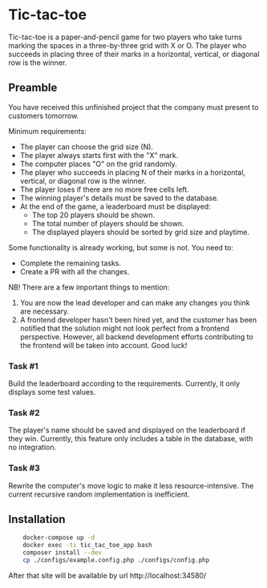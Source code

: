 # Tic-tac-toe

Tic-tac-toe is a paper-and-pencil game for two players who take turns marking the spaces in a three-by-three grid with X or O.
The player who succeeds in placing three of their marks in a horizontal, vertical, or diagonal row is the winner.

## Preamble

You have received this unfinished project that the company must present to customers tomorrow.

Minimum requirements:
- The player can choose the grid size (N).
- The player always starts first with the "X" mark.
- The computer places "O" on the grid randomly.
- The player who succeeds in placing N of their marks in a horizontal, vertical, or diagonal row is the winner.
- The player loses if there are no more free cells left.
- The winning player's details must be saved to the database.
- At the end of the game, a leaderboard must be displayed:
  - The top 20 players should be shown.
  - The total number of players should be shown.
  - The displayed players should be sorted by grid size and playtime.

Some functionality is already working, but some is not. You need to:
- Complete the remaining tasks.
- Create a PR with all the changes.

NB! There are a few important things to mention:
1. You are now the lead developer and can make any changes you think are necessary.
2. A frontend developer hasn't been hired yet, and the customer has been notified that the solution might not look perfect from a frontend perspective. However, all backend development efforts contributing to the frontend will be taken into account.
Good luck!

### Task #1
Build the leaderboard according to the requirements.
Currently, it only displays some test values.

### Task #2
The player's name should be saved and displayed on the leaderboard if they win.
Currently, this feature only includes a table in the database, with no integration.

### Task #3
Rewrite the computer's move logic to make it less resource-intensive.
The current recursive random implementation is inefficient.

## Installation

```bash
    docker-compose up -d
    docker exec -ti tic_tac_toe_app bash
    composer install --dev
    cp ./configs/example.config.php ./configs/config.php
```

After that site will be available by url http://localhost:34580/
